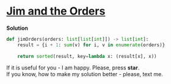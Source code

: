# [Jim and the Orders](https://www.hackerrank.com/challenges/jim-and-the-orders)

**Solution**
```python
def jimOrders(orders: list[list[int]]) -> list[int]:
    result = {i + 1: sum(v) for i, v in enumerate(orders)}
    
    return sorted(result, key=lambda x: (result[x], x))
```

If it is useful for you - I am happy. Please, press **star**.  
If you know, how to make my solution better - please, text me.
